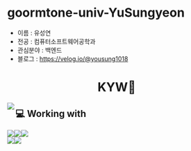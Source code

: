 # goormtone-univ-YuSungyeon
- 이름 : 유성연
- 전공 : 컴퓨터소프트웨어공학과
- 관심분야 : 백엔드
- 블로그 : https://velog.io/@yousung1018

<h1 align="center">KYW🐾</h1>

<img align="left" src="https://github-readme-stats.vercel.app/api?username=YuSungyeon&theme=gruvbox_light&hide_border=true&count_private=true&show_icons=false&custom_title=GitHub%20Stats😊"/>

<h2>💻 Working with</h2>
<img src="http://img.shields.io/badge/C-A8B9CC?style=flat-square&logo=C&logoColor=white"><img src="http://img.shields.io/badge/JAVA-007396?style=flat-square&logo=java&logoColor=white"><img src="http://img.shields.io/badge/Spring-6DB33F?style=flat-square&logo=sping&logoColor=white"><br><img src="http://img.shields.io/badge/VisualStudioCode-007ACC?style=flat-square&logo=visualstudiocode&logoColor=white"><img src="http://img.shields.io/badge/IntelliJ-000000?style=flat-square&logo=intellijidea&logoColor=white">